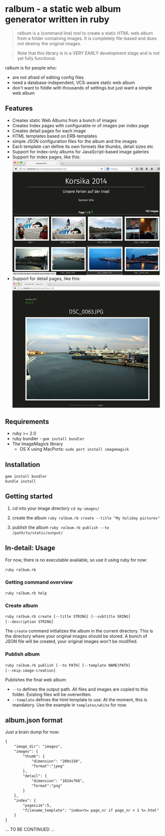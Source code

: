 # ralbum - a static web album generator written in ruby

> ralbum is a (command line) tool to create a static HTML web album from a folder containing images. It is completely file-based and does not 
destroy the original images.

> Note that this library is in a VERY EARLY development stage and is not yet fully functional.

ralbum is for people who:

* are not afraid of editing config files
* need a database-independent, VCS-aware static web album
* don't want to fiddle with thousands of settings but just want a simple web album

## Features

* Creates static Web Albums from a bunch of images
* Creates Index pages with configurable nr of images per index page
* Creates detail pages for each image
* HTML templates based on ERB-templates
* simple JSON configuration files for the album and the images
* Each template can define its own formats like thumbs, detail sizes etc
* Support for index-only albums for JavaScript-based image galeries
* Support for index pages, like this:
  ![alt text](doc/sample-index.jpg "Sample Index page")
* Support for detail pages, like this:
  ![alt text](doc/sample-detail.jpg "Sample Detail page")


## Requirements

* ruby >= 2.0
* ruby bundler - <code>gem install bundler</code>
* The ImageMagick library
  * OS X using MacPorts: <code>sudo port install imagemagick</code>

## Installation

    gem install bundler
    bundle install

## Getting started

1. cd into your image directory
   `cd my-images/`

2. create the album
   `ruby ralbum.rb create --title "My holiday pictures"`

3. publish the album
   `ruby ralbum.rb publish --to /path/to/static/output/`

## In-detail: Usage

For now, there is no executable available, so use it using ruby for now: 

<code>ruby ralbum.rb</code>

### Getting command overview

<code>ruby ralbum.rb help</code>

### Create album

<code>ruby ralbum.rb create [--title STRING] [--subtitle SRING] [--description STRING]</code>

The <code>create</code> command initializes the album in the current directory. This is the directory where your original images should be stored. A bunch of JSON file will be created, your original images won't be modified.

### Publish album

<code>ruby ralbum.rb publish [--to PATH] [--template NAME|PATH] [--skip-image-creation]</code>

Publishes the final web album:

* <code>--to</code> defines the output path. All files and images are copied to this folder. Existing files will be overwritten.
* <code>--template</code> defines the html template to use. At the moment, this is mandatory. Use the example in <code>templates/white</code> for now.

## album.json format

Just a brain dump for now:
```
{
    "image_dir": "images",
    "images": {
        "thumb": {
            "dimension": "200x150",
            "format":"jpeg"
        },
        "detail": {
            "dimension": "1024x768",
            "format":"png"
        }
    },
    "index": {
        "pagesize":5,
        "filename_template": "index<%= page_nr if page_nr > 1 %>.html"
    }
}

```

... TO BE CONTINUED ...
